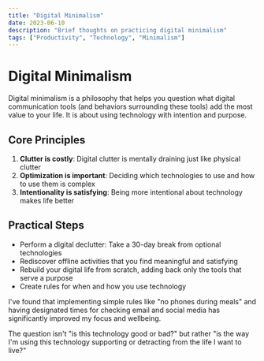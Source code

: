 ```yaml
---
title: "Digital Minimalism"
date: 2023-06-10
description: "Brief thoughts on practicing digital minimalism"
tags: ["Productivity", "Technology", "Minimalism"]
---
```


# Digital Minimalism

Digital minimalism is a philosophy that helps you question what digital communication tools (and behaviors surrounding these tools) add the most value to your life. It is about using technology with intention and purpose.

## Core Principles

1. **Clutter is costly**: Digital clutter is mentally draining just like physical clutter
2. **Optimization is important**: Deciding which technologies to use and how to use them is complex
3. **Intentionality is satisfying**: Being more intentional about technology makes life better

## Practical Steps

- Perform a digital declutter: Take a 30-day break from optional technologies
- Rediscover offline activities that you find meaningful and satisfying
- Rebuild your digital life from scratch, adding back only the tools that serve a purpose
- Create rules for when and how you use technology

I've found that implementing simple rules like "no phones during meals" and having designated times for checking email and social media has significantly improved my focus and wellbeing.

The question isn't "is this technology good or bad?" but rather "is the way I'm using this technology supporting or detracting from the life I want to live?" 